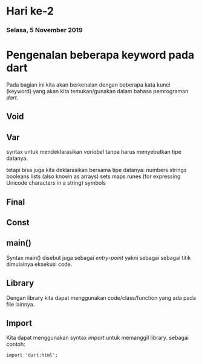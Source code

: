 # Hari ke-2 
### Selasa, 5 November 2019

# Pengenalan beberapa keyword pada dart
Pada bagian ini kita akan berkenalan dengan beberapa kata kunci (keyword) yang akan kita temukan/gunakan dalam bahasa pemrograman *dart*.

## Void

## Var
syntax untuk mendeklarasikan _variabel_ tanpa harus menyebutkan tipe datanya.

tetapi bisa juga kita deklarasikan bersama tipe datanya:
    numbers
    strings
    booleans
    lists (also known as arrays)
    sets
    maps
    runes (for expressing Unicode characters in a string)
    symbols


## Final

## Const

## main()
Syntax main() disebut juga sebagai *entry-point* yakni sebagai sebagai titik dimulainya eksekusi code.

## Library
Dengan library kita dapat menggunakan code/class/function yang ada pada file lainnya.

## Import
Kita dapat menggunakan syntax _import_ untuk memanggil library. sebagai contoh:

```
import 'dart:html';
```



